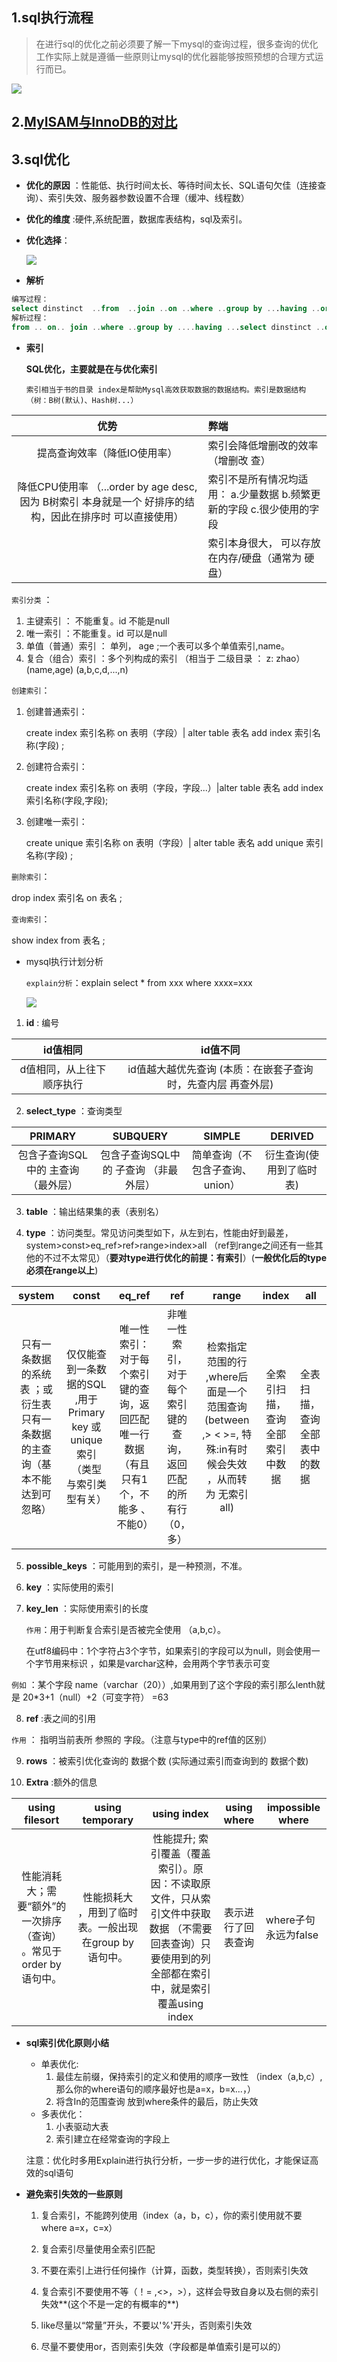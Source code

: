 ## 1.sql执行流程

> 在进行sql的优化之前必须要了解一下mysql的查询过程，很多查询的优化工作实际上就是遵循一些原则让mysql的优化器能够按照预想的合理方式运行而已。

![](../../image/sql执行流程.jpg)

## 2.[MyISAM与InnoDB的对比](https://www.cnblogs.com/ijia/p/3826990.html)

## 3.sql优化

- **优化的原因** ：性能低、执行时间太长、等待时间太长、SQL语句欠佳（连接查询）、索引失效、服务器参数设置不合理（缓冲、线程数）

- **优化的维度** :硬件,系统配置，数据库表结构，sql及索引。

- **优化选择**：

  ![ ](../../image/优化维度.jpg)
- **解析**
```sql
编写过程：
select dinstinct  ..from  ..join ..on ..where ..group by ...having ..order by ..limit ..
解析过程：
from .. on.. join ..where ..group by ....having ...select dinstinct ..order by limit ...
```
- **索引**

  **SQL优化，主要就是在与优化索引**

  `索引相当于书的目录 index是帮助Mysql高效获取数据的数据结构。索引是数据结构（树：B树(默认)、Hash树...）`
  
|                             优势                             | 弊端                                                         |
| :----------------------------------------------------------: | :----------------------------------------------------------- |
|                 提高查询效率（降低IO使用率）                 | 索引会降低增删改的效率（增删改  查）                         |
| 降低CPU使用率 （...order by age desc,因为 B树索引 本身就是一个 好排序的结构，因此在排序时  可以直接使用） | 索引不是所有情况均适用： a.少量数据  b.频繁更新的字段   c.很少使用的字段 |
|                                                              | 索引本身很大， 可以存放在内存/硬盘（通常为 硬盘）            |

  `索引分类` ：

1. 主键索引  ：  不能重复。id    不能是null
2. 唯一索引  ：不能重复。id    可以是null
3. 单值（普通）索引  ： 单列， age ;一个表可以多个单值索引,name。
4. 复合（组合）索引  ：多个列构成的索引 （相当于 二级目录 ：  z: zhao）  (name,age)   (a,b,c,d,...,n)		

  `创建索引`：

1. 创建普通索引：

   create index 索引名称 on 表明（字段）| alter table 表名 add index 索引名称(字段) ;

2. 创建符合索引：

   create index 索引名称 on 表明（字段，字段...）|alter table 表名  add index 索引名称(字段,字段);

3. 创建唯一索引：

   create unique 索引名称 on 表明（字段）| alter table 表名 add unique 索引名称(字段) ;

`删除索引`：

   drop index 索引名 on 表名 ;

`查询索引`：

  show index from 表名 ;

- mysql执行计划分析

  `explain分析`：explain select * from xxx where xxxx=xxx

  ![](../../image/explain图解.png)


1.  **id** : 编号	

|          id值相同          |                           id值不同                           |
| :------------------------: | :----------------------------------------------------------: |
| d值相同，从上往下 顺序执行 | id值越大越优先查询 (本质：在嵌套子查询时，先查内层 再查外层) |

2.  **select_type** ：查询类型

|               PRIMARY               |               SUBQUERY                |             SIMPLE              |         DERIVED          |
| :---------------------------------: | :-----------------------------------: | :-----------------------------: | :----------------------: |
| 包含子查询SQL中的 主查询 （最外层） | 包含子查询SQL中的 子查询 （非最外层） | 简单查询（不包含子查询、union） | 衍生查询(使用到了临时表) |

3.  **table** ：输出结果集的表（表别名）

4.  **type**   ：访问类型。常见访问类型如下，从左到右，性能由好到最差，system>const>eq_ref>ref>range>index>all  （ref到range之间还有一些其他的不过不太常见）（**要对type进行优化的前提：有索引**）(**一般优化后的type必须在range以上**)

|                            system                            |                            const                             |                            eq_ref                            |                             ref                              |                            range                             |             index              | all                          |
| :----------------------------------------------------------: | :----------------------------------------------------------: | :----------------------------------------------------------: | :----------------------------------------------------------: | :----------------------------------------------------------: | :----------------------------: | ---------------------------- |
| 只有一条数据的系统表 ；或 衍生表只有一条数据的主查询（基本不能达到可忽略） | 仅仅能查到一条数据的SQL ,用于Primary key 或unique索引  （类型 与索引类型有关） | 唯一性索引：对于每个索引键的查询，返回匹配唯一行数据（有且只有1个，不能多 、不能0） | 非唯一性索引，对于每个索引键的查询，返回匹配的所有行（0，多） | 检索指定范围的行 ,where后面是一个范围查询(between   ,> < >=,     特殊:in有时候会失效 ，从而转为 无索引all) | 全索引扫描，查询全部索引中数据 | 全表扫描，查询全部表中的数据 |

5.  **possible_keys** ：可能用到的索引，是一种预测，不准。

6.  **key**  ：实际使用的索引

7.  **key_len** ：实际使用索引的长度 

     `作用`：用于判断复合索引是否被完全使用  （a,b,c）。 

    在utf8编码中：1个字符占3个字节，如果索引的字段可以为null，则会使用一个字节用来标识 ，如果是varchar这种，会用两个字节表示可变

   `例如` ：某个字段 name（varchar（20））,如果用到了这个字段的索引那么lenth就是 20*3+1（null）+2（可变字符） =63

8.  **ref**  :表之间的引用

   `作用` ： 指明当前表所 参照的 字段。（注意与type中的ref值的区别）

9.  **rows** ：被索引优化查询的 数据个数 (实际通过索引而查询到的 数据个数)

10.  **Extra**     :额外的信息

|                        using filesort                        |                    using temporary                     |                         using index                          |    using where     | impossible where     |
| :----------------------------------------------------------: | :----------------------------------------------------: | :----------------------------------------------------------: | :----------------: | -------------------- |
| 性能消耗大；需要“额外”的一次排序（查询）  。常见于 order by 语句中。 | 性能损耗大 ，用到了临时表。一般出现在group by 语句中。 | 性能提升; 索引覆盖（覆盖索引）。原因：不读取原文件，只从索引文件中获取数据 （不需要回表查询）只要使用到的列 全部都在索引中，就是索引覆盖using index | 表示进行了回表查询 | where子句永远为false |


- **sql索引优化原则小结**

  - 单表优化:
    1. 最佳左前缀，保持索引的定义和使用的顺序一致性 （index（a,b,c）,那么你的where语句的顺序最好也是a=x，b=x...，）
    2. 将含In的范围查询 放到where条件的最后，防止失效
  - 多表优化：
    1. 小表驱动大表  
    2. 索引建立在经常查询的字段上

  注意：优化时多用Explain进行执行分析，一步一步的进行优化，才能保证高效的sql语句

- **避免索引失效的一些原则**

  1. 复合索引，不能跨列使用（index（a，b，c），你的索引使用就不要 where a=x，c=x）

  2. 复合索引尽量使用全索引匹配

  3. 不要在索引上进行任何操作（计算，函数，类型转换），否则索引失效

  4. 复合索引不要使用不等（！= ,<>，>），这样会导致自身以及右侧的索引失效**(这个不是一定的有概率的**)

  5.  like尽量以“常量”开头，不要以'%'开头，否则索引失效

  6.  尽量不要使用or，否则索引失效（字段都是单值索引是可以的）


